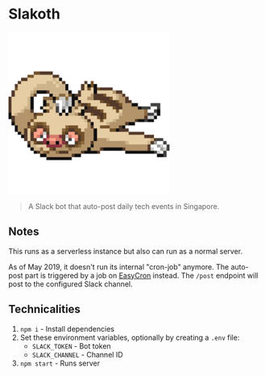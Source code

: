 Slakoth
===

<img src="slakoth.png" width="320" height="320" alt="">

> A Slack bot that auto-post daily tech events in Singapore.

Notes
---

This runs as a serverless instance but also can run as a normal server.

As of May 2019, it doesn't run its internal "cron-job" anymore. The auto-post part is triggered by a job on [EasyCron](https://www.easycron.com/) instead. The `/post` endpoint will post to the configured Slack channel.

Technicalities
---

1. `npm i` - Install dependencies
2. Set these environment variables, optionally by creating a `.env` file:
    - `SLACK_TOKEN` - Bot token
    - `SLACK_CHANNEL` - Channel ID
3. `npm start` - Runs server